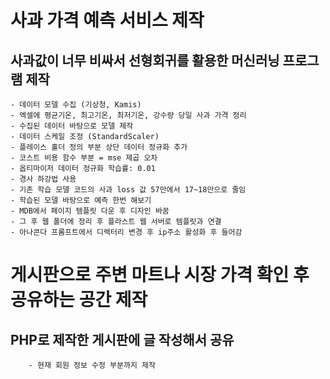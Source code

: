 # 사과 가격 예측 서비스 제작 
## 사과값이 너무 비싸서 선형회귀를 활용한 머신러닝 프로그램 제작
    - 데이터 모델 수집 (기상청, Kamis)
    - 엑셀에 평균기온, 최고기온, 최저기온, 강수량 당일 사과 가격 정리
    - 수집된 데이터 바탕으로 모델 제작
    - 데이터 스케일 조정 (StandardScaler)
    - 플레이스 홀더 정의 부분 상단 데이터 정규화 추가 
    - 코스트 비용 함수 부분 = mse 제곱 오차
    - 옵티마이저 데이터 정규화 학습률: 0.01
    - 경사 하강법 사용
    - 기존 학습 모델 코드의 사과 loss 값 57만에서 17~18만으로 줄임
    - 학습된 모델 바탕으로 예측 한번 해보기
    - MDB에서 페이지 템플릿 다운 후 디자인 바꿈
    - 그 후 웹 폴더에 정리 후 플라스트 웹 서버로 템플릿과 연결 
    - 아나콘다 프롬프트에서 디렉터리 변경 후 ip주소 활성화 후 들어감
    

# 게시판으로 주변 마트나 시장 가격 확인 후 공유하는 공간 제작
## PHP로 제작한 게시판에 글 작성해서 공유
        - 현재 회원 정보 수정 부분까지 제작
